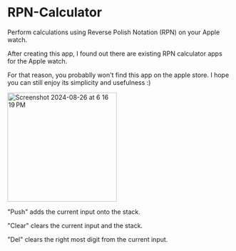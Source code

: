 # RPN-Calculator

Perform calculations using Reverse Polish Notation (RPN) on your Apple watch.

After creating this app, I found out there are existing RPN calculator apps for the Apple watch. 

For that reason, you probablly won't find this app on the apple store. I hope you can still enjoy its simplicity and usefulness :) 

<img width="245" alt="Screenshot 2024-08-26 at 6 16 19 PM" src="https://github.com/user-attachments/assets/36d1f15d-f0f8-4cc9-993e-174877eac56a">

"Push" adds the current input onto the stack.

"Clear" clears the current input and the stack.

"Del" clears the right most digit from the current input.
